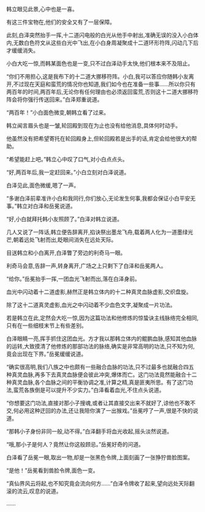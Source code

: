 
韩立眼见此景,心中也是一喜。

有这三件宝物在,他们的安全又有了一层保障。

此刻,白泽突然抬手一挥,十二道闪电般的白光从他手中射出,准确无误的没入小白体内,无数白色符文从这些白光中飞出,在小白身周凝聚成十二道环形符阵,闪动几下后才缓缓消失。

小白大吃一惊,而韩某面色也是一变,只不过白泽动手太快,他们根本来不及阻止。

“你们不用担心,这是我布下的十二道大挪移符阵。小白,我可以答应你随韩小友离开,不过现在天庭和蛮荒的情况你也知道,我们如今也在准备一些事……所以你只有两百年的时间,两百年后,无论你有任何理由也必须返回蛮荒,否则这十二道大挪移符阵会将你强行传送回来。”白泽郑重说道。

“两百年！”小白面色微变,朝韩立看了过来。

韩立闻言眉头也是一皱,轮回殿到现在为止也没有给他消息,具体何时动手。

他虽然没有把希望寄托在轮回殿身上,但轮回殿若是出手的话,肯定会给他很大的帮助。

“希望能赶上吧。”韩立心中叹了口气,对小白点点头。

“好,两百年后,我一定赶回来。”小白立刻对白泽说道。

白泽见此,面色微缓,嗯了一声。

“多谢白泽前辈准许小白和我同行,你们放心,无论发生何事,我都会保证小白平安无事。”韩立对白泽和岳冕说道。

“好,小白就拜托韩小友照顾了。”白泽对韩立说道。

几人又说了一阵话,韩立便告辞离开,掐诀祭出墨龙飞舟,载着两人化为一道墨绿光芒,朝着远处飞射而出,眨眼间消失在远处天际。

目送韩立和小白离开,白泽瞥了旁边的利奇马一眼。

利奇马会意,告辞一声,转身离开,广场之上只剩下了白泽和岳冕两人。

“给你。”岳冕抬手一挥,一团血光飞射而出,落在白泽身前。

血光中闪动着十二道虚影,赫然正是韩立体内的十二种真灵血脉虚影,交织盘旋。

除了这十二道真灵虚影,血光之中闪动着不少血色文字,凝聚成一片功法。

若是韩立在此,定然会大吃一惊,因为这篇功法和他修炼的惊蛰诀主线脉络完全相同,只有在一些细枝末节上有些差别。

白泽眼睛一亮,挥手抓住这团血光。方才我以那韩立体内的鲲鹏血脉,感知其他血脉的运转,大致摸清了他修炼的那部功法的脉络,确实是非常高明的功法,只不知为何,竟会出现在下界。”岳冕缓缓说道。

“确实很高明,我们八族之中也颇有一些融合血脉的功法,只不过最多也就融合四五种真灵血脉,再多下去真灵血脉便会彼此冲突,爆体而亡。这门功法竟然能融合十二种真灵血脉,各个血脉之间的平衡协调之准,计算之精,真是匪夷所思。有了这门功法,蛮荒各族倒是可以提升不少实力。”白泽看着血光,不住点头说道。

“你想要这门功法,直接对那小子搜魂,或者让其直接交出来不就好了,谅他也不敢不交,何必用这种迂回的办法,还让我陪你演了一出猴戏。”岳冕哼了一声,很是不快的说道。

“那韩小子身份非同一般,动不得。”白泽翻手将血光收起,摇头淡然说道。

“哦,那小子是何人？竟然让你这般顾忌。”岳冕好奇的问道。

白泽看了岳冕一眼,取出一物,却是一张黑色令牌,上面刻画了一张狰狞兽脸图案。

“是他！”岳冕看到兽脸令牌,面色一变。

“真仙界风云将起,也不知究竟会流向何方……”白泽令牌收了起来,望向远处天际翻滚的流云,叹息的说道。

……